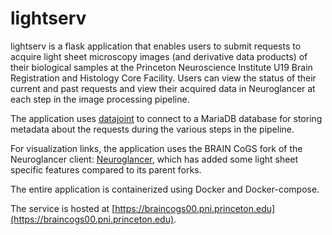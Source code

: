 # lightserv

lightserv is a flask application that enables users to submit requests to acquire light sheet microscopy images (and derivative data products) of their biological samples at the Princeton Neuroscience Institute U19 Brain Registration and Histology Core Facility. Users can view the status of their current and past requests and view their acquired data in Neuroglancer at each step in the image processing pipeline. 

The application uses [datajoint](https://github.com/datajoint/datajoint-python) to connect to a MariaDB database for storing metadata about the requests during the various steps in the pipeline. 

For visualization links, the application uses the BRAIN CoGS fork of the Neuroglancer client: [Neuroglancer](https://github.com/BrainCOGS/neuroglancer), which has added some light sheet specific features compared to its parent forks. 

The entire application is containerized using Docker and Docker-compose.

The service is hosted at [https://braincogs00.pni.princeton.edu](https://braincogs00.pni.princeton.edu). 